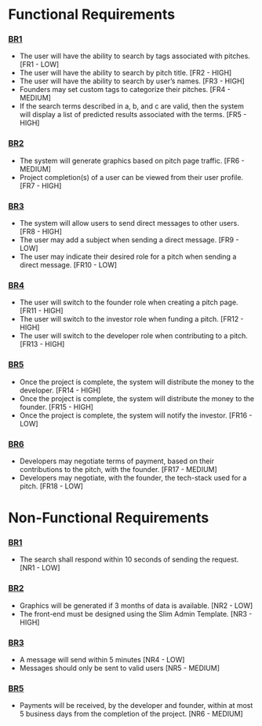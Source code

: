 # Functional Requirements

### [BR1](https://github.com/Cjbucker/StartupConnectionApp/blob/master/Design/BusinessRequirements.md)
* The user will have the ability to search by tags associated with pitches. [FR1 - LOW]
* The user will have the ability to search by pitch title. [FR2 - HIGH]
* The user will have the ability to search by user’s names. [FR3 - HIGH]
* Founders may set custom tags to categorize their pitches. [FR4 - MEDIUM]
* If the search terms described in a, b, and c are valid, then the system will display a list of predicted results associated with the terms. [FR5 - HIGH]

### [BR2](https://github.com/Cjbucker/StartupConnectionApp/blob/master/Design/BusinessRequirements.md)
* The system will generate graphics based on pitch page traffic. [FR6 - MEDIUM]
* Project completion(s) of a user can be viewed from their user profile. [FR7 - HIGH]

### [BR3](https://github.com/Cjbucker/StartupConnectionApp/blob/master/Design/BusinessRequirements.md)
* The system will allow users to send direct messages to other users. [FR8 - HIGH]
* The user may add a subject when sending a direct message. [FR9 - LOW]
* The user may indicate their desired role for a pitch when sending a direct message. [FR10 - LOW]

### [BR4](https://github.com/Cjbucker/StartupConnectionApp/blob/master/Design/BusinessRequirements.md)
* The user will switch to the founder role when creating a pitch page. [FR11 - HIGH]
* The user will switch to the investor role when funding a pitch. [FR12 - HIGH]
* The user will switch to the developer role when contributing to a pitch. [FR13 - HIGH]

### [BR5](https://github.com/Cjbucker/StartupConnectionApp/blob/master/Design/BusinessRequirements.md)
* Once the project is complete, the system will distribute the money to the developer. [FR14 - HIGH]
* Once the project is complete, the system will distribute the money to the founder. [FR15 - HIGH]
* Once the project is complete, the system will notify the investor. [FR16 - LOW]

### [BR6](https://github.com/Cjbucker/StartupConnectionApp/blob/master/Design/BusinessRequirements.md)
* Developers may negotiate terms of payment, based on their contributions to the pitch, with the founder. [FR17 - MEDIUM]
* Developers may negotiate, with the founder, the tech-stack used for a pitch. [FR18 - LOW]

# Non-Functional Requirements

### [BR1](https://github.com/Cjbucker/StartupConnectionApp/blob/master/Design/BusinessRequirements.md)
* The search shall respond within 10 seconds of sending the request. [NR1 - LOW]

### [BR2](https://github.com/Cjbucker/StartupConnectionApp/blob/master/Design/BusinessRequirements.md)
* Graphics will be generated if 3 months of data is available. [NR2 - LOW]
* The front-end must be designed using the Slim Admin Template. [NR3 - HIGH]

### [BR3](https://github.com/Cjbucker/StartupConnectionApp/blob/master/Design/BusinessRequirements.md)
* A message will send within 5 minutes [NR4 - LOW]
* Messages should only be sent to valid users [NR5 - MEDIUM]

### [BR5](https://github.com/Cjbucker/StartupConnectionApp/blob/master/Design/BusinessRequirements.md)
* Payments will be received, by the developer and founder, within at most 5 business days from the completion of the project. [NR6 - MEDIUM]
